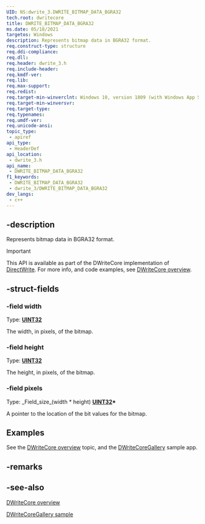 ```yaml
---
UID: NS:dwrite_3.DWRITE_BITMAP_DATA_BGRA32
tech.root: dwritecore
title: DWRITE_BITMAP_DATA_BGRA32
ms.date: 05/18/2021
targetos: Windows
description: Represents bitmap data in BGRA32 format.
req.construct-type: structure
req.ddi-compliance: 
req.dll: 
req.header: dwrite_3.h
req.include-header: 
req.kmdf-ver: 
req.lib: 
req.max-support: 
req.redist: 
req.target-min-winverclnt: Windows 10, version 1809 (with Windows App SDK 0.5 or later)
req.target-min-winversvr: 
req.target-type: 
req.typenames: 
req.umdf-ver: 
req.unicode-ansi: 
topic_type:
 - apiref
api_type:
 - HeaderDef
api_location:
 - dwrite_3.h
api_name:
 - DWRITE_BITMAP_DATA_BGRA32
f1_keywords:
 - DWRITE_BITMAP_DATA_BGRA32
 - dwrite_3/DWRITE_BITMAP_DATA_BGRA32
dev_langs:
 - c++
---
```


## -description

Represents bitmap data in BGRA32 format.

> [!IMPORTANT]
> This API is available as part of the DWriteCore implementation of [DirectWrite](/windows/win32/directwrite/direct-write-portal). For more info, and code examples, see [DWriteCore overview](/windows/win32/directwrite/dwritecore-overview).

## -struct-fields

### -field width

Type: **[UINT32](/windows/win32/winprog/windows-data-types)**

The width, in pixels, of the bitmap.

### -field height

Type: **[UINT32](/windows/win32/winprog/windows-data-types)**

The height, in pixels, of the bitmap.

### -field pixels

Type: \_Field\_size\_(width * height) **[UINT32](/windows/win32/winprog/windows-data-types)\***

A pointer to the location of the bit values for the bitmap.

## Examples

See the [DWriteCore overview](/windows/win32/directwrite/dwritecore-overview) topic, and the [DWriteCoreGallery](https://github.com/microsoft/WindowsAppSDK-Samples/tree/main/Samples/TextRendering/cpp-win32/DWriteCoreGallery) sample app.

## -remarks

## -see-also

[DWriteCore overview](/windows/win32/directwrite/dwritecore-overview)

[DWriteCoreGallery sample](https://github.com/microsoft/WindowsAppSDK-Samples/tree/main/Samples/TextRendering/cpp-win32/DWriteCoreGallery)
